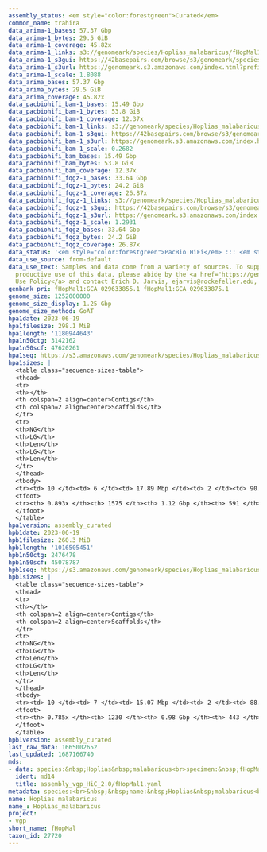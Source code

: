 ```yaml
---
assembly_status: <em style="color:forestgreen">Curated</em>
common_name: trahira
data_arima-1_bases: 57.37 Gbp
data_arima-1_bytes: 29.5 GiB
data_arima-1_coverage: 45.82x
data_arima-1_links: s3://genomeark/species/Hoplias_malabaricus/fHopMal1/genomic_data/arima/<br>
data_arima-1_s3gui: https://42basepairs.com/browse/s3/genomeark/species/Hoplias_malabaricus/fHopMal1/genomic_data/arima/
data_arima-1_s3url: https://genomeark.s3.amazonaws.com/index.html?prefix=species/Hoplias_malabaricus/fHopMal1/genomic_data/arima/
data_arima-1_scale: 1.8088
data_arima_bases: 57.37 Gbp
data_arima_bytes: 29.5 GiB
data_arima_coverage: 45.82x
data_pacbiohifi_bam-1_bases: 15.49 Gbp
data_pacbiohifi_bam-1_bytes: 53.8 GiB
data_pacbiohifi_bam-1_coverage: 12.37x
data_pacbiohifi_bam-1_links: s3://genomeark/species/Hoplias_malabaricus/fHopMal1/genomic_data/pacbio_hifi/<br>
data_pacbiohifi_bam-1_s3gui: https://42basepairs.com/browse/s3/genomeark/species/Hoplias_malabaricus/fHopMal1/genomic_data/pacbio_hifi/
data_pacbiohifi_bam-1_s3url: https://genomeark.s3.amazonaws.com/index.html?prefix=species/Hoplias_malabaricus/fHopMal1/genomic_data/pacbio_hifi/
data_pacbiohifi_bam-1_scale: 0.2682
data_pacbiohifi_bam_bases: 15.49 Gbp
data_pacbiohifi_bam_bytes: 53.8 GiB
data_pacbiohifi_bam_coverage: 12.37x
data_pacbiohifi_fqgz-1_bases: 33.64 Gbp
data_pacbiohifi_fqgz-1_bytes: 24.2 GiB
data_pacbiohifi_fqgz-1_coverage: 26.87x
data_pacbiohifi_fqgz-1_links: s3://genomeark/species/Hoplias_malabaricus/fHopMal1/genomic_data/pacbio_hifi/<br>
data_pacbiohifi_fqgz-1_s3gui: https://42basepairs.com/browse/s3/genomeark/species/Hoplias_malabaricus/fHopMal1/genomic_data/pacbio_hifi/
data_pacbiohifi_fqgz-1_s3url: https://genomeark.s3.amazonaws.com/index.html?prefix=species/Hoplias_malabaricus/fHopMal1/genomic_data/pacbio_hifi/
data_pacbiohifi_fqgz-1_scale: 1.2931
data_pacbiohifi_fqgz_bases: 33.64 Gbp
data_pacbiohifi_fqgz_bytes: 24.2 GiB
data_pacbiohifi_fqgz_coverage: 26.87x
data_status: '<em style="color:forestgreen">PacBio HiFi</em> ::: <em style="color:forestgreen">Arima</em>'
data_use_source: from-default
data_use_text: Samples and data come from a variety of sources. To support fair and
  productive use of this data, please abide by the <a href="https://genome10k.soe.ucsc.edu/data-use-policies/">Data
  Use Policy</a> and contact Erich D. Jarvis, ejarvis@rockefeller.edu, with any questions.
genbank_pri: fHopMal1:GCA_029633855.1 fHopMal1:GCA_029633875.1
genome_size: 1252000000
genome_size_display: 1.25 Gbp
genome_size_method: GoAT
hpa1date: 2023-06-19
hpa1filesize: 298.1 MiB
hpa1length: '1180944643'
hpa1n50ctg: 3142162
hpa1n50scf: 47620261
hpa1seq: https://s3.amazonaws.com/genomeark/species/Hoplias_malabaricus/fHopMal1/assembly_curated/fHopMal1.hap1.cur.20230619.fasta.gz
hpa1sizes: |
  <table class="sequence-sizes-table">
  <thead>
  <tr>
  <th></th>
  <th colspan=2 align=center>Contigs</th>
  <th colspan=2 align=center>Scaffolds</th>
  </tr>
  <tr>
  <th>NG</th>
  <th>LG</th>
  <th>Len</th>
  <th>LG</th>
  <th>Len</th>
  </tr>
  </thead>
  <tbody>
  <tr><td> 10 </td><td> 6 </td><td> 17.89 Mbp </td><td> 2 </td><td> 90.65 Mbp </td></tr><tr><td> 20 </td><td> 15 </td><td> 11.62 Mbp </td><td> 3 </td><td> 86.20 Mbp </td></tr><tr><td> 30 </td><td> 29 </td><td> 7.00 Mbp </td><td> 5 </td><td> 73.28 Mbp </td></tr><tr><td> 40 </td><td> 52 </td><td> 4.30 Mbp </td><td> 7 </td><td> 57.28 Mbp </td></tr><tr style="background-color:#cccccc;"><td> 50 </td><td> 87 </td><td style="background-color:#88ff88;"> 3.14 Mbp </td><td> 9 </td><td style="background-color:#88ff88;"> 47.62 Mbp </td></tr><tr><td> 60 </td><td> 141 </td><td> 1.83 Mbp </td><td> 12 </td><td> 44.50 Mbp </td></tr><tr><td> 70 </td><td> 238 </td><td> 0.97 Mbp </td><td> 15 </td><td> 41.56 Mbp </td></tr><tr><td> 80 </td><td> 441 </td><td> 369.06 Kbp </td><td> 18 </td><td> 38.39 Mbp </td></tr><tr><td> 90 </td><td> 0 </td><td>  </td><td> 23 </td><td> 2.86 Mbp </td></tr><tr><td> 100 </td><td> 0 </td><td>  </td><td> 0 </td><td>  </td></tr></tbody>
  <tfoot>
  <tr><th> 0.893x </th><th> 1575 </th><th> 1.12 Gbp </th><th> 591 </th><th> 1.18 Gbp </th></tr>
  </tfoot>
  </table>
hpa1version: assembly_curated
hpb1date: 2023-06-19
hpb1filesize: 260.3 MiB
hpb1length: '1016505451'
hpb1n50ctg: 2476478
hpb1n50scf: 45078787
hpb1seq: https://s3.amazonaws.com/genomeark/species/Hoplias_malabaricus/fHopMal1/assembly_curated/fHopMal1.hap2.cur.20230619.fasta.gz
hpb1sizes: |
  <table class="sequence-sizes-table">
  <thead>
  <tr>
  <th></th>
  <th colspan=2 align=center>Contigs</th>
  <th colspan=2 align=center>Scaffolds</th>
  </tr>
  <tr>
  <th>NG</th>
  <th>LG</th>
  <th>Len</th>
  <th>LG</th>
  <th>Len</th>
  </tr>
  </thead>
  <tbody>
  <tr><td> 10 </td><td> 7 </td><td> 15.07 Mbp </td><td> 2 </td><td> 88.75 Mbp </td></tr><tr><td> 20 </td><td> 18 </td><td> 9.04 Mbp </td><td> 3 </td><td> 82.02 Mbp </td></tr><tr><td> 30 </td><td> 34 </td><td> 6.50 Mbp </td><td> 5 </td><td> 62.70 Mbp </td></tr><tr><td> 40 </td><td> 58 </td><td> 4.50 Mbp </td><td> 7 </td><td> 48.96 Mbp </td></tr><tr style="background-color:#cccccc;"><td> 50 </td><td> 94 </td><td style="background-color:#88ff88;"> 2.48 Mbp </td><td> 10 </td><td style="background-color:#88ff88;"> 45.08 Mbp </td></tr><tr><td> 60 </td><td> 168 </td><td> 1.29 Mbp </td><td> 13 </td><td> 39.88 Mbp </td></tr><tr><td> 70 </td><td> 337 </td><td> 439.90 Kbp </td><td> 16 </td><td> 38.19 Mbp </td></tr><tr><td> 80 </td><td> 0 </td><td>  </td><td> 126 </td><td> 111.54 Kbp </td></tr><tr><td> 90 </td><td> 0 </td><td>  </td><td> 0 </td><td>  </td></tr><tr><td> 100 </td><td> 0 </td><td>  </td><td> 0 </td><td>  </td></tr></tbody>
  <tfoot>
  <tr><th> 0.785x </th><th> 1230 </th><th> 0.98 Gbp </th><th> 443 </th><th> 1.02 Gbp </th></tr>
  </tfoot>
  </table>
hpb1version: assembly_curated
last_raw_data: 1665002652
last_updated: 1687166740
mds:
- data: species:&nbsp;Hoplias&nbsp;malabaricus<br>specimen:&nbsp;fHopMal1<br>projects:&nbsp;<br>&nbsp;&nbsp;-&nbsp;vgp<br>hap1:&nbsp;s3://genomeark/species/Hoplias_malabaricus/fHopMal1/assembly_vgp_HiC_2.0/fHopMal1.HiC.hap1.20221005.fasta.gz<br>hap2:&nbsp;s3://genomeark/species/Hoplias_malabaricus/fHopMal1/assembly_vgp_HiC_2.0/fHopMal1.HiC.hap2.20221005.fasta.gz<br>pretext_hap1:&nbsp;s3://genomeark/species/Hoplias_malabaricus/fHopMal1/assembly_vgp_HiC_2.0/evaluation/hap1/pretext/fHopMal1_hap1__s2_heatmap.pretext<br>pretext_hap2:&nbsp;s3://genomeark/species/Hoplias_malabaricus/fHopMal1/assembly_vgp_HiC_2.0/evaluation/hap2/pretext/fHopMal1_hap2__s2_heatmap.pretext<br>kmer_spectra_img:&nbsp;s3://genomeark/species/Hoplias_malabaricus/fHopMal1/assembly_vgp_HiC_2.0/evaluation/merqury/fHopMal1_png/<br>pacbio_read_dir:&nbsp;s3://genomeark/species/Hoplias_malabaricus/fHopMal1/genomic_data/pacbio_hifi/<br>pacbio_read_type:&nbsp;hifi<br>bionano_cmap_dir:&nbsp;s3://genomeark/species/Hoplias_malabaricus/fHopMal1/genomic_data/bionano/<br>hic_read_dir:&nbsp;s3://genomeark/species/Hoplias_malabaricus/fHopMal1/genomic_data/arima/<br>hic_kit:&nbsp;Arima2<br>pipeline:<br>&nbsp;&nbsp;-&nbsp;hifiasm&nbsp;(0.16.1+galaxy3)<br>&nbsp;&nbsp;-&nbsp;solve&nbsp;(3.7)<br>&nbsp;&nbsp;-&nbsp;yahs&nbsp;(1.2a.2+galaxy0)<br>assembled_by_group:&nbsp;Rockefeller<br>notes:&nbsp;This&nbsp;was&nbsp;a&nbsp;hifiasm-HiC&nbsp;assembly&nbsp;of&nbsp;fHopMal1,&nbsp;resulting&nbsp;in&nbsp;two&nbsp;complete&nbsp;haplotypes.&nbsp;This&nbsp;individual&nbsp;had&nbsp;bionano&nbsp;data.&nbsp;HiC&nbsp;scaffolding&nbsp;was&nbsp;performed&nbsp;with&nbsp;YAHS.&nbsp;The&nbsp;kmer&nbsp;spectra&nbsp;indicates&nbsp;a&nbsp;homogametic&nbsp;specimen.&nbsp;We&nbsp;are&nbsp;submitting&nbsp;hap2&nbsp;for&nbsp;curation,&nbsp;though&nbsp;file&nbsp;locations&nbsp;for&nbsp;hap1&nbsp;are&nbsp;included&nbsp;here&nbsp;in&nbsp;case&nbsp;it&nbsp;is&nbsp;useful.&nbsp;
  ident: md14
  title: assembly_vgp_HiC_2.0/fHopMal1.yaml
metadata: species:<br>&nbsp;&nbsp;name:&nbsp;Hoplias&nbsp;malabaricus<br>&nbsp;&nbsp;individuals:<br>&nbsp;&nbsp;-&nbsp;short_name:&nbsp;fHopMal1<br>&nbsp;&nbsp;short_name:&nbsp;fHopMal<br>&nbsp;&nbsp;taxon_id:&nbsp;27720<br>&nbsp;&nbsp;common_name:&nbsp;trahira<br>&nbsp;&nbsp;genome_size:&nbsp;1252000000<br>&nbsp;&nbsp;genome_size_method:&nbsp;GoAT<br>&nbsp;&nbsp;order:<br>&nbsp;&nbsp;&nbsp;&nbsp;name:&nbsp;Characiformes<br>&nbsp;&nbsp;family:<br>&nbsp;&nbsp;&nbsp;&nbsp;name:&nbsp;Erythrinidae<br>&nbsp;&nbsp;project:&nbsp;[&nbsp;vgp&nbsp;]<br>
name: Hoplias malabaricus
name_: Hoplias_malabaricus
project:
- vgp
short_name: fHopMal
taxon_id: 27720
---
```

